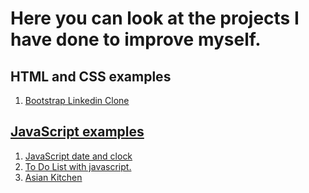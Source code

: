 # Here you can look at the projects I have done to improve myself.
 
## HTML and CSS examples
1. [Bootstrap Linkedin Clone](https://ozanbayramm.github.io/Bootstrap-Linkedin-Clone/)

## [JavaScript examples](https://ozanbayramm.github.io/JavaScriptBasicProjects/)
1. [JavaScript date and clock](https://ozanbayramm.github.io/JavaScriptBasicProjects/JavaScript-Saat-Ve-Karsilama-Odevi/index)
2. [To Do List with javascript.](https://ozanbayramm.github.io/toDoListProjects/)
3. [Asian Kitchen](https://ozanbayramm.github.io/JavaScriptBasicProjects/asianKitchen/)

